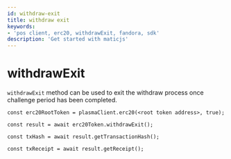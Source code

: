 ```yaml
---
id: withdraw-exit
title: withdraw exit
keywords: 
- 'pos client, erc20, withdrawExit, fandora, sdk'
description: 'Get started with maticjs'
---
```


# withdrawExit

`withdrawExit` method can be used to exit the withdraw process once challenge period has been completed.

```
const erc20RootToken = plasmaClient.erc20(<root token address>, true);

const result = await erc20Token.withdrawExit();

const txHash = await result.getTransactionHash();

const txReceipt = await result.getReceipt();

```
